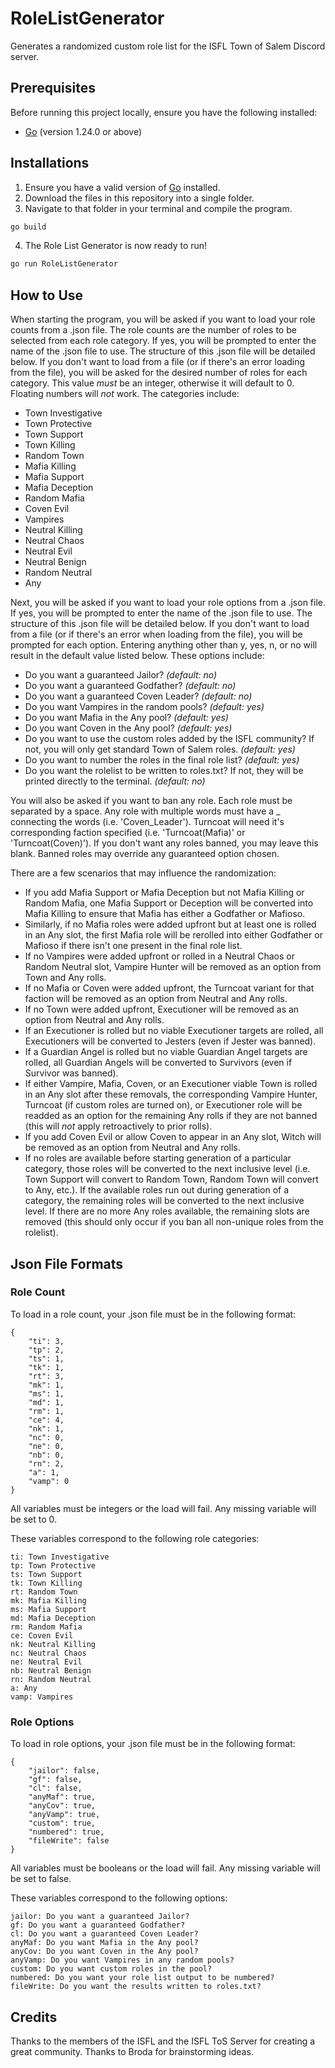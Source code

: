 # RoleListGenerator

Generates a randomized custom role list for the ISFL Town of Salem Discord server.

## Prerequisites

Before running this project locally, ensure you have the following installed:

- [Go](https://go.dev/doc/install) (version 1.24.0 or above)

## Installations

1. Ensure you have a valid version of [Go](https://go.dev/doc/install) installed. 
2. Download the files in this repository into a single folder. 
3. Navigate to that folder in your terminal and compile the program. 
``` bash
go build
```
4. The Role List Generator is now ready to run!
``` bash
go run RoleListGenerator
```

## How to Use

When starting the program, you will be asked if you want to load your role counts from a .json file. The role counts are the number of roles to be selected from each role category. If yes, you will be prompted to enter the name of the .json file to use. The structure of this .json file will be detailed below. If you don't want to load from a file (or if there's an error loading from the file), you will be asked for the desired number of roles for each category. This value *must* be an integer, otherwise it will default to 0. Floating numbers will *not* work. The categories include:

- Town Investigative
- Town Protective
- Town Support
- Town Killing
- Random Town
- Mafia Killing
- Mafia Support
- Mafia Deception
- Random Mafia
- Coven Evil
- Vampires
- Neutral Killing
- Neutral Chaos
- Neutral Evil
- Neutral Benign
- Random Neutral
- Any

Next, you will be asked if you want to load your role options from a .json file. If yes, you will be prompted to enter the name of the .json file to use. The structure of this .json file will be detailed below. If you don't want to load from a file (or if there's an error when loading from the file), you will be prompted for each option. Entering anything other than y, yes, n, or no will result in the default value listed below. These options include:

- Do you want a guaranteed Jailor? *(default: no)*
- Do you want a guaranteed Godfather? *(default: no)*
- Do you want a guaranteed Coven Leader? *(default: no)*
- Do you want Vampires in the random pools? *(default: yes)*
- Do you want Mafia in the Any pool? *(default: yes)*
- Do you want Coven in the Any pool? *(default: yes)*
- Do you want to use the custom roles added by the ISFL community? If not, you will only get standard Town of Salem roles. *(default: yes)*
- Do you want to number the roles in the final role list? *(default: yes)*
- Do you want the rolelist to be written to roles.txt? If not, they will be printed directly to the terminal. *(default: no)*

You will also be asked if you want to ban any role. Each role must be separated by a space. Any role with multiple words must have a _ connecting the words (i.e. 'Coven_Leader'). Turncoat will need it's corresponding faction specified (i.e. 'Turncoat(Mafia)' or 'Turncoat(Coven)'). If you don't want any roles banned, you may leave this blank. Banned roles may override any guaranteed option chosen.

There are a few scenarios that may influence the randomization:

- If you add Mafia Support or Mafia Deception but not Mafia Killing or Random Mafia, one Mafia Support or Deception will be converted into Mafia Killing to ensure that Mafia has either a Godfather or Mafioso.
- Similarly, if no Mafia roles were added upfront but at least one is rolled in an Any slot, the first Mafia role will be rerolled into either Godfather or Mafioso if there isn't one present in the final role list.
- If no Vampires were added upfront or rolled in a Neutral Chaos or Random Neutral slot, Vampire Hunter will be removed as an option from Town and Any rolls.
- If no Mafia or Coven were added upfront, the Turncoat variant for that faction will be removed as an option from Neutral and Any rolls.
- If no Town were added upfront, Executioner will be removed as an option from Neutral and Any rolls.
- If an Executioner is rolled but no viable Executioner targets are rolled, all Executioners will be converted to Jesters (even if Jester was banned).
- If a Guardian Angel is rolled but no viable Guardian Angel targets are rolled, all Guardian Angels will be converted to Survivors (even if Survivor was banned).
- If either Vampire, Mafia, Coven, or an Executioner viable Town is rolled in an Any slot after these removals, the corresponding Vampire Hunter, Turncoat (if custom roles are turned on), or Executioner role will be readded as an option for the remaining Any rolls if they are not banned (this will *not* apply retroactively to prior rolls).
- If you add Coven Evil or allow Coven to appear in an Any slot, Witch will be removed as an option from Neutral and Any rolls.
- If no roles are available before starting generation of a particular category, those roles will be converted to the next inclusive level (i.e. Town Support will convert to Random Town, Random Town will convert to Any, etc.). If the available roles run out during generation of a category, the remaining roles will be converted to the next inclusive level. If there are no more Any roles available, the remaining slots are removed (this should only occur if you ban all non-unique roles from the rolelist).

## Json File Formats

### Role Count

To load in a role count, your .json file must be in the following format:

```
{
    "ti": 3,
    "tp": 2,
    "ts": 1,
    "tk": 1,
    "rt": 3,
    "mk": 1,
    "ms": 1,
    "md": 1,
    "rm": 1,
    "ce": 4,
    "nk": 1,
    "nc": 0,
    "ne": 0,
    "nb": 0,
    "rn": 2,
    "a": 1,
    "vamp": 0
}
```

All variables must be integers or the load will fail. Any missing variable will be set to 0.

These variables correspond to the following role categories:

```
ti: Town Investigative
tp: Town Protective
ts: Town Support
tk: Town Killing
rt: Random Town
mk: Mafia Killing
ms: Mafia Support
md: Mafia Deception
rm: Random Mafia
ce: Coven Evil
nk: Neutral Killing
nc: Neutral Chaos
ne: Neutral Evil
nb: Neutral Benign
rn: Random Neutral
a: Any
vamp: Vampires
```

### Role Options

To load in role options, your .json file must be in the following format:

```
{
	"jailor": false,
	"gf": false,
	"cl": false,
	"anyMaf": true,
	"anyCov": true,
	"anyVamp": true,
	"custom": true,
	"numbered": true,
	"fileWrite": false
}
```

All variables must be booleans or the load will fail. Any missing variable will be set to false.

These variables correspond to the following options:

```
jailor: Do you want a guaranteed Jailor?
gf: Do you want a guaranteed Godfather?
cl: Do you want a guaranteed Coven Leader?
anyMaf: Do you want Mafia in the Any pool?
anyCov: Do you want Coven in the Any pool?
anyVamp: Do you want Vampires in any random pools?
custom: Do you want custom roles in the pool?
numbered: Do you want your role list output to be numbered?
fileWrite: Do you want the results written to roles.txt?
```

## Credits

Thanks to the members of the ISFL and the ISFL ToS Server for creating a great community.
Thanks to Broda for brainstorming ideas.
